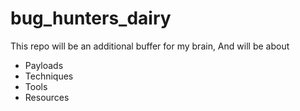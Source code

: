 # bug_hunters_dairy

This repo will be an additional buffer for my brain, And will be about

- Payloads
- Techniques
- Tools
- Resources